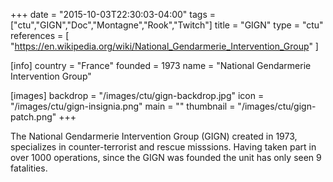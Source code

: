 +++
date = "2015-10-03T22:30:03-04:00"
tags = ["ctu","GIGN","Doc","Montagne","Rook","Twitch"]
title = "GIGN"
type = "ctu"
references = [
  "https://en.wikipedia.org/wiki/National_Gendarmerie_Intervention_Group"
]

[info]
  country = "France"
  founded = 1973
  name = "National Gendarmerie Intervention Group"

[images]
  backdrop = "/images/ctu/gign-backdrop.jpg"
  icon = "/images/ctu/gign-insignia.png"
  main = ""
  thumbnail = "/images/ctu/gign-patch.png"
+++

The National Gendarmerie Intervention Group (GIGN) created in 1973, specializes in counter-terrorist and rescue misssions. Having taken part in over 1000 operations, since the GIGN was founded the unit has only seen 9 fatalities.
